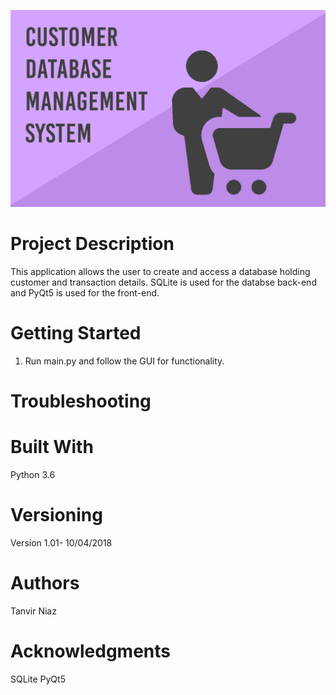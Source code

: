 ![alt text](https://github.com/tniaz/Customer-Database-Management-System/blob/master/customer%20data%20management.png)
# Project Description

This application allows the user to create and access a database holding customer and transaction details. SQLite is used for the databse back-end and PyQt5 is used for the front-end.


# Getting Started

1. Run main.py and follow the GUI for functionality.


# Troubleshooting


# Built With

Python 3.6


# Versioning

Version 1.01- 10/04/2018


# Authors

Tanvir Niaz


# Acknowledgments

SQLite
PyQt5
